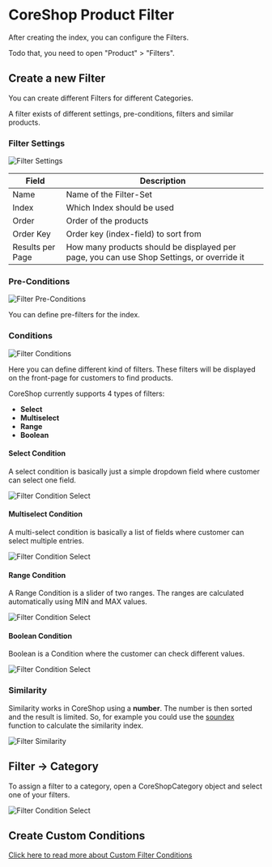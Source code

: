 # CoreShop Product Filter

After creating the index, you can configure the Filters.

Todo that, you need to open "Product" > "Filters".

## Create a new Filter

You can create different Filters for different Categories.

A filter exists of different settings, pre-conditions, filters and similar products.

### Filter Settings

![Filter Settings](img/filter-settings.png)

| Field            | Description |
| ---------------- |-------------|
| Name             | Name of the Filter-Set |
| Index            | Which Index should be used |
| Order            | Order of the products |
| Order Key        | Order key (index-field) to sort from |
| Results per Page | How many products should be displayed per page, you can use Shop Settings, or override it |

### Pre-Conditions

![Filter Pre-Conditions](img/filter-preconditions.png)

You can define pre-filters for the index.

### Conditions

![Filter Conditions](img/filter-conditions.png)

Here you can define different kind of filters. These filters will be displayed on the front-page for customers to find products.

CoreShop currently supports 4 types of filters:

 - **Select**
 - **Multiselect**
 - **Range**
 - **Boolean**

#### Select Condition

A select condition is basically just a simple dropdown field where customer can select one field.

![Filter Condition Select](img/filter-condition-select.png)

#### Multiselect Condition

A multi-select condition is basically a list of fields where customer can select multiple entries.

![Filter Condition Select](img/filter-condition-multiselect.png)

#### Range Condition

A Range Condition is a slider of two ranges. The ranges are calculated automatically using MIN and MAX values.

![Filter Condition Select](img/filter-condition-range.png)

#### Boolean Condition

Boolean is a Condition where the customer can check different values.

![Filter Condition Select](img/filter-condition-boolean.png)

### Similarity

Similarity works in CoreShop using a **number**. The number is then sorted and the result is limited. So, for example you could use the [soundex](http://php.net/manual/de/function.soundex.php) function to calculate the similarity index.

![Filter Similarity](img/filter-similarity.png)

## Filter -> Category

To assign a filter to a category, open a CoreShopCategory object and select one of your filters.

![Filter Condition Select](img/filter-category.png)

## Create Custom Conditions

[Click here to read more about Custom Filter Conditions](./01_Create_Custom_Conditions.md)